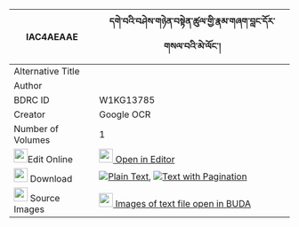 |IAC4AEAAE|དགེ་བའི་བཤེས་གཉེན་བསྟེན་ཚུལ་གྱི་རྣམ་གཞག་བླང་དོར་གསལ་བའི་མེ་ལོང་། 
| --- | --- 
|Alternative Title |
|Author | 
|BDRC ID | W1KG13785
|Creator | Google OCR
|Number of Volumes| 1
|<img width="25" src="https://img.icons8.com/color/25/000000/edit-property.png">Edit Online| [<img width="25" src="https://avatars.githubusercontent.com/u/45091458?s=200&v=4"> Open in Editor](http://editor.openpecha.org/IAC4AEAAE)
|<img width="25" src="https://img.icons8.com/fluent/48/000000/download-2.png"/>  Download | [![](https://img.icons8.com/color/20/000000/txt.png)Plain Text](https://github.com/Openpecha/IAC4AEAAE/releases/download/v1/gewa_i_shenyen_ten_tsul_gyi_na_plain_IAC4AEAAE.zip), [![](https://img.icons8.com/color/20/000000/txt.png)Text with Pagination](https://github.com/Openpecha/IAC4AEAAE/releases/download/v1/gewa_i_shenyen_ten_tsul_gyi_na_pages_IAC4AEAAE.zip)
|<img width="25" src="https://img.icons8.com/plasticine/100/000000/pictures-folder.png"/>  Source Images | [<img width="25" src="https://library.bdrc.io/icons/BUDA-small.svg"> Images of text file open in BUDA](https://library.bdrc.io/show/bdr:W1KG13785)